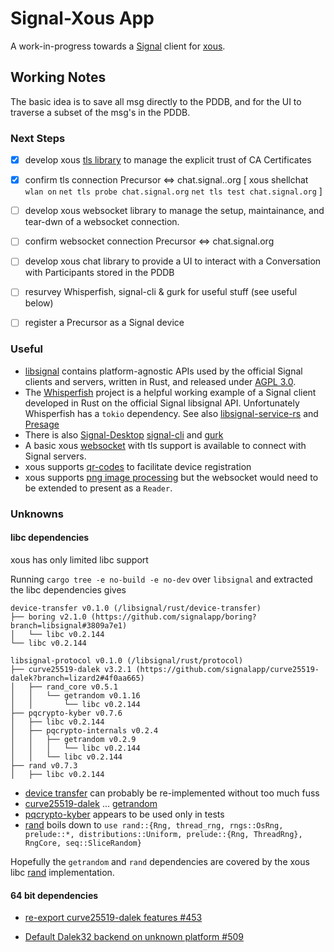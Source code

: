 # Signal-Xous App

A work-in-progress towards a [Signal](https://signal.org/) client for [xous](https://github.com/betrusted-io/xous-core#xous-core).


## Working Notes

The basic idea is to save all msg directly to the PDDB, and for the UI to traverse a subset of the msg's in the PDDB.

### Next Steps

- [x] develop xous [tls library](https://github.com/betrusted-io/xous-core/pull/394) to manage the explicit trust of CA Certificates
- [x] confirm tls connection Precursor <=> chat.signal..org [ xous shellchat `wlan on` `net tls probe chat.signal.org` `net tls test chat.signal.org` ]
- [ ] develop xous websocket library to manage the setup, maintainance, and tear-dwn of a websocket connection. 
- [ ] confirm websocket connection Precursor <=> chat.signal.org
- [ ] develop xous chat library to provide a UI to interact with a Conversation with Participants stored in the PDDB
- [ ] resurvey Whisperfish, signal-cli & gurk for useful stuff (see useful below)
- [ ] register a Precursor as a Signal device


### Useful

* [libsignal](https://github.com/signalapp/libsignal#overview) contains platform-agnostic APIs used by the official Signal clients and servers, written in Rust, and released under [AGPL 3.0](https://github.com/signalapp/libsignal/blob/main/LICENSE).
* The [Whisperfish](https://github.com/whisperfish/whisperfish#whisperfish) project is a helpful working example of a Signal client developed in Rust on the official Signal libsignal API. Unfortunately Whisperfish has a `tokio` dependency. See also [libsignal-service-rs](https://github.com/whisperfish/libsignal-service-rs#libsignal-service-rs) and [Presage](https://github.com/whisperfish/presage#presage)
* There is also [Signal-Desktop](https://github.com/signalapp/Signal-Desktop#signal-desktop) [signal-cli](https://github.com/AsamK/signal-cli#signal-cli) and [gurk](https://github.com/boxdot/gurk-rs#gurk-)
* A basic xous [websocket](https://github.com/nworbnhoj/xous-core/tree/websocket-lib/libs/websocket#readme) with tls support is available to connect with Signal servers.
* xous supports [qr-codes](https://github.com/betrusted-io/xous-core/blob/08aac2c2854dc3cfa7c277ddce85c0b88c72378b/services/modals/src/tests.rs#L160-L168) to facilitate device registration
* xous supports [png image processing](https://github.com/betrusted-io/xous-core/pull/207) but the websocket would need to be extended to present as a `Reader`.


### Unknowns

#### libc dependencies

xous has only limited libc support

Running `cargo tree -e no-build -e no-dev` over `libsignal` and extracted the libc dependencies gives

```
device-transfer v0.1.0 (/libsignal/rust/device-transfer)
├── boring v2.1.0 (https://github.com/signalapp/boring?branch=libsignal#3809a7e1)
│   └── libc v0.2.144
└── libc v0.2.144

libsignal-protocol v0.1.0 (/libsignal/rust/protocol)
├── curve25519-dalek v3.2.1 (https://github.com/signalapp/curve25519-dalek?branch=lizard2#4f0aa665)
│   ├── rand_core v0.5.1
│   │   └── getrandom v0.1.16
│   │       └── libc v0.2.144
├── pqcrypto-kyber v0.7.6
│   ├── libc v0.2.144
│   ├── pqcrypto-internals v0.2.4
│   │   ├── getrandom v0.2.9
│   │   │   └── libc v0.2.144
│   │   └── libc v0.2.144
├── rand v0.7.3
│   ├── libc v0.2.144

```
* [device transfer](https://github.com/signalapp/libsignal/blob/main/rust/device-transfer/src/lib.rs) can probably be re-implemented without too much fuss
* [curve25519-dalek](https://crates.io/crates/curve25519-dalek) ... [getrandom](https://crates.io/crates/getrandom)
* [pqcrypto-kyber](https://github.com/signalapp/libsignal/blob/af7bb8567c812aa13625fc90076bf71a59d64ff5/rust/protocol/src/kem.rs#L426-L455) appears to be used only in tests
* [rand]() boils down to `use rand::{Rng, thread_rng, rngs::OsRng, prelude::*, distributions::Uniform, prelude::{Rng, ThreadRng}, RngCore, seq::SliceRandom}`

Hopefully the `getrandom` and `rand` dependencies are covered by the xous libc [rand](https://github.com/betrusted-io/xous-core/blob/08aac2c2854dc3cfa7c277ddce85c0b88c72378b/services/ffi-test/sys/ffi/libc.c#L929-L975) implementation.

#### 64 bit dependencies

* [re-export curve25519-dalek features #453](https://github.com/signalapp/libsignal/issues/453)

* [Default Dalek32 backend on unknown platform #509](https://github.com/dalek-cryptography/curve25519-dalek/pull/509)



